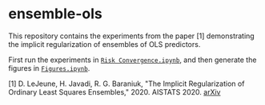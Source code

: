 # ensemble-ols
This repository contains the experiments from the paper [1] demonstrating the implicit regularization of ensembles of OLS predictors.

First run the experiments in [`Risk Convergence.ipynb`](https://github.com/dlej/ensemble-ols/blob/master/experiments/Risk%20Convergence.ipynb), and then generate the figures in [`Figures.ipynb`](https://github.com/dlej/ensemble-ols/blob/master/experiments/Figures.ipynb).

[1] D. LeJeune, H. Javadi, R. G. Baraniuk, "The Implicit Regularization of Ordinary Least Squares Ensembles," 2020. AISTATS 2020. [arXiv](https://arxiv.org/abs/1910.04743)
